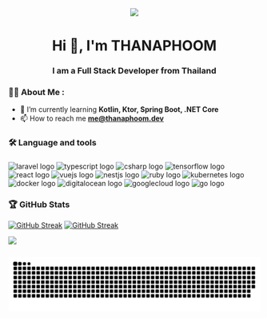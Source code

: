 <div align="center">
  <img height="150" src="https://camo.githubusercontent.com/62da68eb62b1e5f175f7d1f0191dd89a653d7908feb22d37d4a0ab07365d6791/68747470733a2f2f6d656469612e67697068792e636f6d2f6d656469612f4d3967624264396e6244724f5475314d71782f67697068792e676966"  />
</div>

###

<h1 align="center">Hi 👋, I'm THANAPHOOM</h1>
<h3 align="center">I am a Full Stack Developer from Thailand</h3>

###

### :woman_technologist: About Me :
- 🌱 I’m currently learning **Kotlin, Ktor, Spring Boot, .NET Core**
- 📫 How to reach me **me@thanaphoom.dev**

###

###

<h3 align="left">🛠 Language and tools</h3>

###

<div align="left">
  <img src="https://cdn.jsdelivr.net/gh/devicons/devicon/icons/laravel/laravel-plain.svg" height="40" alt="laravel logo"  />
  <img src="https://cdn.jsdelivr.net/gh/devicons/devicon/icons/typescript/typescript-original.svg" height="40" width="52" alt="typescript logo"  />
  <img src="https://skillicons.dev/icons?i=cs" height="40" alt="csharp logo"  />
  <img src="https://cdn.jsdelivr.net/gh/devicons/devicon/icons/tensorflow/tensorflow-original.svg" height="40" width="52" alt="tensorflow logo"  />
  <img src="https://cdn.jsdelivr.net/gh/devicons/devicon/icons/react/react-original.svg" height="40" width="52" alt="react logo"  />
  <img src="https://cdn.simpleicons.org/vuedotjs/4FC08D" height="40" alt="vuejs logo"  />
  <img src="https://cdn.jsdelivr.net/gh/devicons/devicon/icons/nestjs/nestjs-plain.svg" height="40" width="52" alt="nestjs logo"  />
  <img src="https://cdn.jsdelivr.net/gh/devicons/devicon/icons/ruby/ruby-plain-wordmark.svg" height="40" width="52" alt="ruby logo"  />
  <img src="https://cdn.jsdelivr.net/gh/devicons/devicon/icons/kubernetes/kubernetes-plain.svg" height="40" width="52" alt="kubernetes logo"  />
  <img src="https://cdn.jsdelivr.net/gh/devicons/devicon/icons/docker/docker-plain-wordmark.svg" height="40" width="52" alt="docker logo"  />
  <img src="https://cdn.jsdelivr.net/gh/devicons/devicon/icons/digitalocean/digitalocean-original.svg" height="40" width="52" alt="digitalocean logo"  />
  <img src="https://cdn.jsdelivr.net/gh/devicons/devicon/icons/googlecloud/googlecloud-original.svg" height="40" width="52" alt="googlecloud logo"  />
  <img src="https://cdn.jsdelivr.net/gh/devicons/devicon/icons/go/go-original-wordmark.svg" height="40" width="52" alt="go logo"  />
</div>

###

### :trophy: GitHub Stats
[![GitHub Streak](http://github-readme-streak-stats.herokuapp.com?user=ophoomo&theme=dark&hide_border=true&border_radius=5)](https://git.io/streak-stats)
[![GitHub Streak](https://github-readme-stats.vercel.app/api/top-langs/?username=ophoomo&layout=compact&hide_border=true&theme=dark&border_radius=5)](https://github.com/anuraghazra/github-readme-stats)


[![](https://visitcount.itsvg.in/api?id=ophoomo&icon=3&color=1)](https://visitcount.itsvg.in)

###

<img src="https://raw.githubusercontent.com/ophoomo/ophoomo/output/snake.svg" alt="Snake animation" />

###
